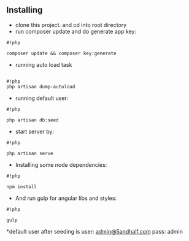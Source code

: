 ## Installing

- clone this project. and cd into root directory
- run composer update and do generate app key: 
```
#!php

composer update && composer key:generate
```
- running auto load task

```

#!php
php artisan dump-autoload
```

- running default user: 
```
#!php

php artisan db:seed
```
- start server by: 
```
#!php

php artisan serve
```

- Installing some node dependencies: 
```
#!php

npm install
```

- And run gulp for angular libs and styles: 
```
#!php

gulp
```

*default user after seeding is user: admin@5andhalf.com pass: admin